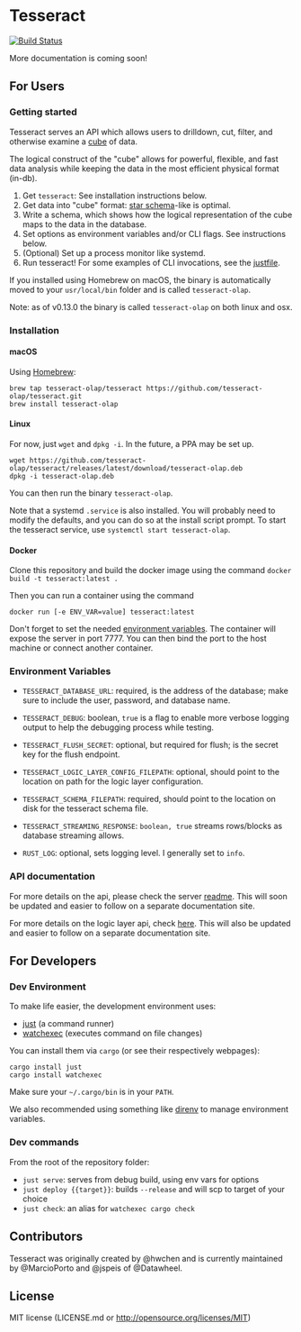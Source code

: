 # Tesseract

[![Build Status](https://travis-ci.org/tesseract-olap/tesseract.svg?branch=master)](https://travis-ci.org/tesseract-olap/tesseract)

More documentation is coming soon!

## For Users

### Getting started

Tesseract serves an API which allows users to drilldown, cut, filter, and otherwise examine a [cube](https://en.wikipedia.org/wiki/OLAP_cube) of data.

The logical construct of the "cube" allows for powerful, flexible, and fast data analysis while keeping the data in the most efficient physical format (in-db).

1) Get `tesseract`: See installation instructions below.
2) Get data into "cube" format: [star schema](https://en.wikipedia.org/wiki/Star_schema)-like is optimal.
3) Write a schema, which shows how the logical representation of the cube maps to the data in the database.
4) Set options as environment variables and/or CLI flags. See instructions below.
5) (Optional) Set up a process monitor like systemd.
6) Run tesseract! For some examples of CLI invocations, see the [justfile](https://github.com/hwchen/tesseract/blob/master/justfile). 

If you installed using Homebrew on macOS, the binary is automatically moved to your `usr/local/bin` folder and is called `tesseract-olap`.

Note: as of v0.13.0 the binary is called `tesseract-olap` on both linux and osx.

### Installation

#### macOS

Using [Homebrew](https://brew.sh/):

```
brew tap tesseract-olap/tesseract https://github.com/tesseract-olap/tesseract.git
brew install tesseract-olap
```

#### Linux

For now, just `wget` and `dpkg -i`. In the future, a PPA may be set up.

```
wget https://github.com/tesseract-olap/tesseract/releases/latest/download/tesseract-olap.deb
dpkg -i tesseract-olap.deb
```

You can then run the binary `tesseract-olap`.

Note that a systemd `.service` is also installed. You will probably need to modify the defaults, and you can do so at the install script prompt. To start the tesseract service, use `systemctl start tesseract-olap`.

#### Docker

Clone this repository and build the docker image using the command `docker build -t tesseract:latest .`

Then you can run a container using the command
```
docker run [-e ENV_VAR=value] tesseract:latest
```

Don't forget to set the needed [environment variables](#environment-variables). The container will expose the server in port 7777. You can then bind the port to the host machine or connect another container.

### Environment Variables
- `TESSERACT_DATABASE_URL`: required, is the address of the database; make sure to include the user, password, and database name.
- `TESSERACT_DEBUG`: boolean, `true` is a flag to enable more verbose logging output to help the debugging process while testing.
- `TESSERACT_FLUSH_SECRET`: optional, but required for flush; is the secret key for the flush endpoint.
- `TESSERACT_LOGIC_LAYER_CONFIG_FILEPATH`: optional, should point to the location on path for the logic layer configuration.
- `TESSERACT_SCHEMA_FILEPATH`: required, should point to the location on disk for the tesseract schema file.
- `TESSERACT_STREAMING_RESPONSE`: `boolean, true` streams rows/blocks as database streaming allows.

- `RUST_LOG`: optional, sets logging level. I generally set to `info`.

### API documentation

For more details on the api, please check the server [readme](https://github.com/hwchen/tesseract/blob/master/tesseract-server/README.md). This will soon be updated and easier to follow on a separate documentation site.

For more details on the logic layer api, check [here](https://github.com/hwchen/tesseract/blob/master/tesseract-server/src/logic_layer/README.md). This will also be updated and easier to follow on a separate documentation site.

## For Developers

### Dev Environment

To make life easier, the development environment uses:
- [just](https://github.com/casey/just) (a command runner)
- [watchexec](https://github.com/watchexec/watchexec) (executes command on file changes)

You can install them via `cargo` (or see their respectively webpages):
```
cargo install just
cargo install watchexec
```

Make sure your `~/.cargo/bin` is in your `PATH`.

We also recommended using something like [direnv](https://github.com/direnv/direnv) to manage environment variables.

### Dev commands
From the root of the repository folder:
- `just serve`: serves from debug build, using env vars for options
- `just deploy {{target}}`: builds `--release` and will scp to target of your choice
- `just check`: an alias for `watchexec cargo check`

## Contributors
Tesseract was originally created by @hwchen and is currently maintained by @MarcioPorto and @jspeis of @Datawheel.

## License

MIT license (LICENSE.md or http://opensource.org/licenses/MIT)

